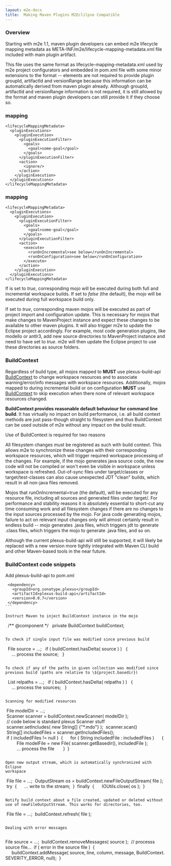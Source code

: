 ```yaml
---
layout: m2e-docs
title:  Making Maven Plugins M2Eclilpse Compatible
---
```


### Overview

Starting with m2e 1.1, maven plugin developers can embed m2e lifecycle
mapping metadata as META-INF/m2e/lifecycle-mapping-metadata.xml file
included with main plugin artifact.

This file uses the same format as lifecycle-mapping-metadata.xml used by
m2e project configurators and embedded in pom.xml file with some minor
extensions to the format -- elements are not required to provide plugin
groupId, artifactId and versionRange because this information can be
automatically derived from maven plugin already. Although groupId,
artifactId and versionRange information is not required, it is still
allowed by the format and maven plugin developers can still provide it
if they choose so.

### mapping

```
<lifecycleMappingMetadata>
  <pluginExecutions>
    <pluginExecution>
      <pluginExecutionFilter>
        <goals>
          <goal>some-goal</goal>
        </goals>
      </pluginExecutionFilter>
      <action>
        <ignore/>
      </action>
    </pluginExecution>
  </pluginExecutions>
</lifecycleMappingMetadata>
```

### mapping

```
<lifecycleMappingMetadata>
  <pluginExecutions>
    <pluginExecution>
      <pluginExecutionFilter>
        <goals>
          <goal>some-goal</goal>
        </goals>
      </pluginExecutionFilter>
      <action>
        <execute>
          <runOnIncremental>see below</runOnIncremental>
          <runOnConfiguration>see below</runOnConfiguration>
        </execute>
      </action>
    </pluginExecution>
  </pluginExecutions>
</lifecycleMappingMetadata>
```

If is set to *true*, corresponding mojo will be executed during both
full and incremental workspace builds. If set to *false* (the default),
the mojo will be executed during full workspace build only.

If set to *true*, corresponding maven mojos will be executed as part of
project import and configuration update. This is necessary for mojos
that make changes to MavenProject instance and expect these changes to
be available to other maven plugins. It will also trigger m2e to update
the Eclipse project accordingly. For example, most code generation
plugins, like modello or antlr3, add new source directories to
MavenProject instance and need to have set to *true*. m2e will then
update the Eclipse project to use these directories as source folders.

### BuildContext

Regardless of build type, all mojos mapped to **MUST** use plexus-build-api [BuildContext](https://github.com/sonatype/sisu-build-api/blob/master/src/main/java/org/sonatype/plexus/build/incremental/BuildContext.java) to change workspace resources and to associate warning/error/info messages with workspace resources. Additionally, mojos mapped to during incremental build or on configuration **MUST** use [BuildContext](https://github.com/sonatype/sisu-build-api/blob/master/src/main/java/org/sonatype/plexus/build/incremental/BuildContext.java) to skip execution when there none of relevant workspace resources changed.

**BuildContext provides reasonable default behaviour for command line build**. It has virtually no impact on build performance, i.e. all build context methods are just pass-though straight to filesystem and thus BuildContext can be used outside of m2e without any impact on the build result.

Use of BuildContext is required for two reasons

All filesystem changes must be registered as such with build context. This allows m2e to synchronize these changes with their corresponding workspace resources, which will trigger required workspace processing of the changes. For example, if the mojo generates java source code, the new code will not be compiled or won't even be visible in workspace unless workspace is refreshed. Out-of-sync files under target/classes or target/test-classes can also cause unexpected JDT "clean" builds, which result in all non-java files removed.

Mojos that runOnIncremental=true (the default), will be executed for any
resource file, including all sources and generated files under target/.
For performance and stability reasons it is absolutely essential to
short-cut any time consuming work and all filesystem changes if there
are no changes to the input sources processed by the mojo. For java code
generating mojos, failure to act on relevant input changes only will
almost certainly result in endless build -- mojo generates .java files,
which triggers jdt to generate .class files, which triggers the mojo to
generate .java files, and so on.

Although the current plexus-build-api will still be supported, it will
likely be replaced with a new version more tightly integrated with Maven
CLI build and other Maven-based tools in the near future.

### BuildContext code snippets

Add plexus-build-api to pom.xml

```
 <dependency>
   <groupId>org.sonatype.plexus</groupId>
   <artifactId>plexus-build-api</artifactId>
   <version>0.0.7</version>
 </dependency>
```   

Instruct Maven to inject BuildContext instance in the mojo

```
  /** @component */
  private BuildContext buildContext;
```  

To check if single input file was modified since previous build

```
  File source = ...;
  if ( buildContext.hasDelta( source ) )
  {
     ... process the source;
  }
```

To check if any of the paths in given collection was modified since
previous build (paths are relative to \${project.basedir})

```
  List relpaths = ...;
  if ( buildContext.hasDelta( relpaths ) )
  {
     ... process the sources;
  }
```

Scanning for modified resources

```
 File modelDir = ...;
 Scanner scanner = buildContext.newScanner( modelDir );
 // code below is standard plexus Scanner stuff
 scanner.setIncludes( new String[] {"*.mdo"} );
 scanner.scan()
 String[] includedFiles = scanner.getIncludedFiles();
 if ( includedFiles != null )
 {
     for ( String includedFile : includedFiles )
     {
         File modelFile = new File( scanner.getBasedir(), includedFile );
         ... process the file 
     }
 }
```

Open new output stream, which is automatically synchronized with Eclipse
workspace

```
 File file = ...;
 OutputStream os = buildContext.newFileOutputStream( file );
 try
 {
     ... write to the stream;
 }
 finally
 {
     IOUtils.close( os );
 }
```

Notify build context about a file created, updated or deleted without
use of newFileOutputStream. This works for directories, too.

```
 File file = ...;
 buildContext.refresh( file );
```

Dealing with error messages


```
 File source = ...;
 buildContext.removeMessages( source );
 // processs source file...
 if ( error in the source file )
 {
     buildContext.addMessage( source, line, column, message, BuildContext.SEVERITY_ERROR, null);
 }
``` 